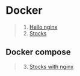 # Docker

> 1. [Hello nginx](https://github.com/Gerry1Laxy/docker_hw/tree/main/hello_nginx)
> 2. [Stocks](https://github.com/Gerry1Laxy/docker_hw/tree/main/docker_stock)

## Docker compose

> 3. [Stocks with nginx](https://github.com/Gerry1Laxy/docker_hw/tree/main/docker_compose)

